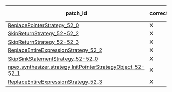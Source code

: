  | patch_id |correctness |Test-validation |NPEX-validation |
 |--- | --- | --- | --- | 
 | [ReplacePointerStrategy_52_0](./patches/ReplacePointerStrategy_52_0/patch.java#L64) | X | X | X | 
 | [SkipReturnStrategy_52-52_2](./patches/SkipReturnStrategy_52-52_2/patch.java#L64) | X | X | X | 
 | [SkipReturnStrategy_52-52_3](./patches/SkipReturnStrategy_52-52_3/patch.java#L64) | X | X | X | 
 | [ReplaceEntireExpressionStrategy_52_2](./patches/ReplaceEntireExpressionStrategy_52_2/patch.java#L64) | X | X | X | 
 | [SkipSinkStatementStrategy_52-52_0](./patches/SkipSinkStatementStrategy_52-52_0/patch.java#L64) | X | X | X | 
 | [npex.synthesizer.strategy.InitPointerStrategyObject_52-52_1](./patches/npex.synthesizer.strategy.InitPointerStrategyObject_52-52_1/patch.java#L64) | X | X | X | 
 | [ReplaceEntireExpressionStrategy_52_3](./patches/ReplaceEntireExpressionStrategy_52_3/patch.java#L64) | X | X | X | 
